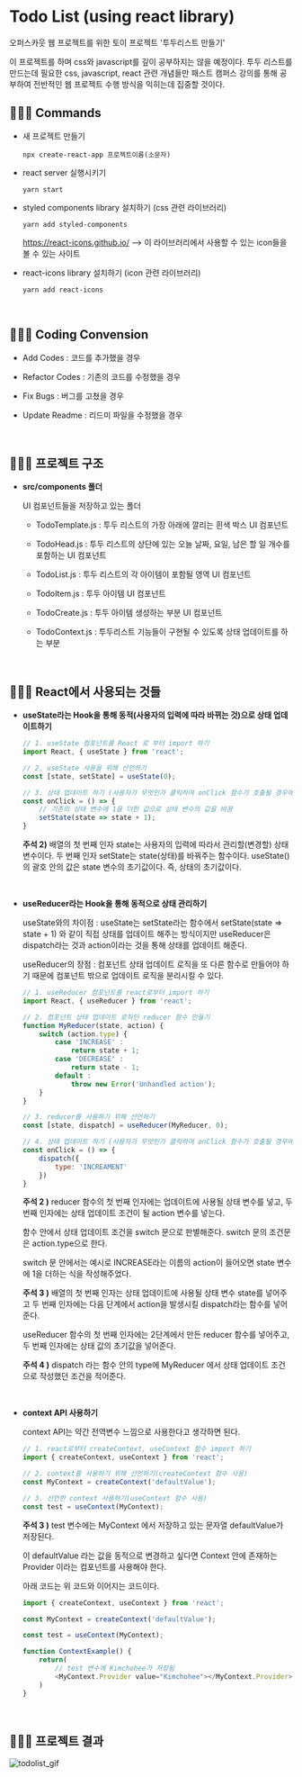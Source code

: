 # Todo List (using react library)
오퍼스카웃 웹 프로젝트를 위한 토이 프로젝트 '투두리스트 만들기'

이 프로젝트를 하며 css와 javascript를 깊이 공부하지는 않을 예정이다. 투두 리스트를 만드는데 필요한 css, javascript, react 관련 개념들만 패스트 캠퍼스 강의를 통해 공부하여 전반적인 웹 프로젝트 수행 방식을 익히는데 집중할 것이다.

## 👩🏻‍💻 Commands

* 새 프로젝트 만들기

    `npx create-react-app 프로젝트이름(소문자)`

* react server 실행시키기

    `yarn start`

* styled components library 설치하기 (css 관련 라이브러리)

    `yarn add styled-components`

    https://react-icons.github.io/ --> 이 라이브러리에서 사용할 수 있는 icon들을 볼 수 있는 사이트

* react-icons library 설치하기 (icon 관련 라이브러리)

    `yarn add react-icons`

<br>

## 👩🏻‍💻 Coding Convension

* Add Codes : 코드를 추가했을 경우

* Refactor Codes : 기존의 코드를 수정했을 경우

* Fix Bugs : 버그를 고쳤을 경우

* Update Readme : 리드미 파일을 수정했을 경우

<br>

## 👩🏻‍💻 프로젝트 구조

* __src/components 폴더__

    UI 컴포넌트들을 저장하고 있는 폴더

    * TodoTemplate.js : 투두 리스트의 가장 아래에 깔리는 흰색 박스 UI 컴포넌트

    * TodoHead.js : 투두 리스트의 상단에 있는 오늘 날짜, 요일, 남은 할 일 개수를 포함하는 UI 컴포넌트

    * TodoList.js : 투두 리스트의 각 아이템이 포함될 영역 UI 컴포넌트

    * TodoItem.js : 투두 아이템 UI 컴포넌트

    * TodoCreate.js : 투두 아이템 생성하는 부분 UI 컴포넌트

    * TodoContext.js : 투두리스트 기능들이 구현될 수 있도록 상태 업데이트를 하는 부분

<br>

## 👩🏻‍💻 React에서 사용되는 것들

* __useState라는 Hook을 통해 동적(사용자의 입력에 따라 바뀌는 것)으로 상태 업데이트하기__

    ~~~javascript
    // 1. useState 컴포넌트를 React 로 부터 import 하기
    import React, { useState } from 'react';

    // 2. useState 사용을 위해 선언하기
    const [state, setState] = useState(0);

    // 3. 상태 업데이트 하기 (사용자가 무엇인가 클릭하여 onClick 함수가 호출될 경우에 setState()로 상태 값을 바꿔주는 예시)
    const onClick = () => {
        // 기존의 상태 변수에 1을 더한 값으로 상태 변수의 값을 바꿈
        setState(state => state + 1);
    }
    ~~~

    __주석 2)__ 배열의 첫 번째 인자 state는 사용자의 입력에 따라서 관리할(변경할) 상태 변수이다. 두 번째 인자 setState는 state(상태)를 바꿔주는 함수이다. useState()의 괄호 안의 값은 state 변수의 초기값이다. 즉, 상태의 초기값이다.

    <br>

* __useReducer라는 Hook을 통해 동적으로 상태 관리하기__

    useState와의 차이점 : useState는 setState라는 함수에서 setState(state => state + 1) 와 같이 직접 상태를 업데이트 해주는 방식이지만 useReducer은 dispatch라는 것과 action이라는 것을 통해 상태를 업데이트 해준다.

    useReducer의 장점 : 컴포넌트 상태 업데이트 로직을 또 다른 함수로 만들어야 하기 때문에 컴포넌트 밖으로 업데이트 로직을 분리시킬 수 있다.

    ~~~javascript
    // 1. useReducer 컴포넌트를 react로부터 import 하기
    import React, { useReducer } from 'react';

    // 2. 컴포넌트 상태 업데이트 로직인 reducer 함수 만들기
    function MyReducer(state, action) {
        switch (action.type) {
            case 'INCREASE' :
                return state + 1;
            case 'DECREASE' :
                return state - 1;
            default :
                throw new Error('Unhandled action');
        }
    }

    // 3. reducer를 사용하기 위해 선언하기
    const [state, dispatch] = useReducer(MyReducer, 0);

    // 4. 상태 업데이트 하기 (사용자가 무엇인가 클릭하여 onClick 함수가 호출될 경우에 MyReducer대로 상태 값을 바꿔주는 예시)
    const onClick = () => {
        dispatch({
            type: 'INCREAMENT'
        })
    }
    ~~~

    __주석 2 )__ reducer 함수의 첫 번째 인자에는 업데이트에 사용될 상태 변수를 넣고, 두 번째 인자에는 상태 업데이트 조건이 될 action 변수를 넣는다.

    함수 안에서 상태 업데이트 조건을 switch 문으로 판별해준다. switch 문의 조건문은 action.type으로 한다.

    switch 문 안에서는 예시로 INCREASE라는 이름의 action이 들어오면 state 변수에 1을 더하는 식을 작성해주었다.
 
    __주석 3 )__ 배열의 첫 번째 인자는 상태 업데이트에 사용될 상태 변수 state를 넣어주고 두 번째 인자에는 다음 단계에서 action을 발생시킬 dispatch라는 함수를 넣어준다. 
    
    useReducer 함수의 첫 번째 인자에는 2단계에서 만든 reducer 함수를 넣어주고, 두 번째 인자에는 상태 값의 초기값을 넣어준다.

    __주석 4 )__ dispatch 라는 함수 안의 type에 MyReducer 에서 상태 업데이트 조건으로 작성했던 조건을 적어준다.

    <br>

* __context API 사용하기__

    context API는 약간 전역변수 느낌으로 사용한다고 생각하면 된다.

    ~~~javascript
    // 1. react로부터 createContext, useContext 함수 import 하기
    import { createContext, useContext } from 'react';

    // 2. context를 사용하기 위해 선언하기(createContext 함수 사용)
    const MyContext = createContext('defaultValue');

    // 3. 선언한 context 사용하기(useContext 함수 사용)
    const test = useContext(MyContext);
    ~~~

    __주석 3 )__ test 변수에는 MyContext 에서 저장하고 있는 문자열 defaultValue가 저장된다.

    이 defaultValue 라는 값을 동적으로 변경하고 싶다면 Context 안에 존재하는 Provider 이라는 컴포넌트를 사용해야 한다.

    아래 코드는 위 코드와 이어지는 코드이다.

    ~~~javascript
    import { createContext, useContext } from 'react';

    const MyContext = createContext('defaultValue');

    const test = useContext(MyContext);

    function ContextExample() {
        return(
            // test 변수에 Kimchohee가 저장됨
            <MyContext.Provider value="Kimchohee"></MyContext.Provider>
        )
    }
    ~~~

<br>

## 👩🏻‍💻 프로젝트 결과

![todolist_gif](https://user-images.githubusercontent.com/31889335/92374094-3fdbfb80-f13a-11ea-9589-ba3ef584a525.gif)